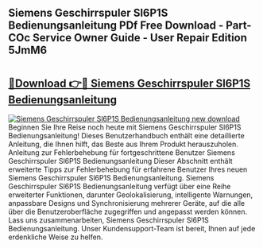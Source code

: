 ## Siemens Geschirrspuler Sl6P1S Bedienungsanleitung PDf Free Download - Part-COc Service Owner Guide - User Repair Edition 5JmM6

# <h2><a href="http://df2r9s.blite.top/?on=Siemens+Geschirrspuler+Sl6P1S+Bedienungsanleitung">🔗Download 👉🔴 Siemens Geschirrspuler Sl6P1S Bedienungsanleitung</a></h2>

[![Siemens Geschirrspuler Sl6P1S Bedienungsanleitung new download](https://i.imgur.com/lujVjoI.png)](http://df2r9s.blite.top/?on=Siemens+Geschirrspuler+Sl6P1S+Bedienungsanleitung)
Beginnen Sie Ihre Reise noch heute mit Siemens Geschirrspuler Sl6P1S Bedienungsanleitung! Dieses Benutzerhandbuch enthält eine detaillierte Anleitung, die Ihnen hilft, das Beste aus Ihrem Produkt herauszuholen. Anleitung zur Fehlerbehebung für fortgeschrittene Benutzer Siemens Geschirrspuler Sl6P1S Bedienungsanleitung Dieser Abschnitt enthält erweiterte Tipps zur Fehlerbehebung für erfahrene Benutzer Ihres neuen Siemens Geschirrspuler Sl6P1S Bedienungsanleitung. Siemens Geschirrspuler Sl6P1S Bedienungsanleitung verfügt über eine Reihe erweiterter Funktionen, darunter Geolokalisierung, intelligente Warnungen, anpassbare Designs und Synchronisierung mehrerer Geräte, auf die alle über die Benutzeroberfläche zugegriffen und angepasst werden können. Lass uns zusammenarbeiten, Siemens Geschirrspuler Sl6P1S Bedienungsanleitung. Unser Kundensupport-Team ist bereit, Ihnen auf jede erdenkliche Weise zu helfen.

